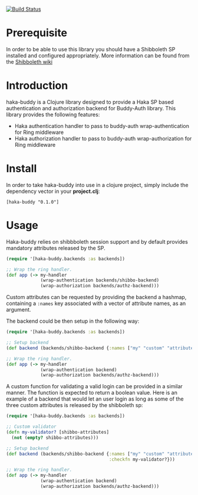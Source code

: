 [![Build Status](https://travis-ci.org/CSCfi/haka-buddy.svg?branch=master)](https://travis-ci.org/CSCfi/haka-buddy)
# Prerequisite

In order to be able to use this library you should have a Shibboleth SP installed and configured appropriately. More information can be found from the [Shibboleth wiki](https://wiki.shibboleth.net/confluence/display/SHIB2)

# Introduction

haka-buddy is a Clojure library designed to provide a Haka SP based authentication and authorization backend for Buddy-Auth library. This library provides the following features:
* Haka authentication handler to pass to buddy-auth wrap-authentication for Ring middleware
* Haka authorization handler to pass to buddy-auth wrap-authorization for Ring middleware

# Install

In order to take haka-buddy into use in a clojure project, simply include the dependency vector in your **project.clj**:

`[haka-buddy "0.1.0"]`

# Usage

Haka-buddy relies on shibbboleth session support and by default provides mandatory attributes released by the SP.

```clojure
(require '[haka-buddy.backends :as backends])

;; Wrap the ring handler.
(def app (-> my-handler
             (wrap-authentication backends/shibbo-backend)
             (wrap-authorization backends/authz-backend)))
```

Custom attributes can be requested by providing the backend a hashmap, containing a `:names` key associated with a vector of attribute names, as an argument.

The backend could be then setup in the following way:

```clojure
(require '[haka-buddy.backends :as backends])

;; Setup backend
(def backend (backends/shibbo-backend {:names ["my" "custom" "attributes"]}))

;; Wrap the ring handler.
(def app (-> my-handler
             (wrap-authentication backend)
             (wrap-authorization backends/authz-backend)))
```

A custom function for validating a valid login can be provided in a similar manner. The function is expected to return a boolean value. Here is an example of a backend that would let an user login as long as some of the three custom attributes is released by the shibboleth sp:

```clojure
(require '[haka-buddy.backends :as backends])

;; Custom validator
(defn my-validator? [shibbo-attributes]
  (not (empty? shibbo-attributes)))

;; Setup backend
(def backend (backends/shibbo-backend {:names ["my" "custom" "attributes"]
                                       :checkfn my-validator?}))

;; Wrap the ring handler.
(def app (-> my-handler
             (wrap-authentication backend)
             (wrap-authorization backends/authz-backend)))
```
